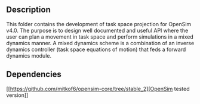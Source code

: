 Description
---

This folder contains the development of task space projection for OpenSim
v4.0. The purpose is to design well documented and useful API where the user can
plan a movement in task space and perform simulations in a mixed dynamics
manner. A mixed dynamics scheme is a combination of an inverse dynamics
controller (task space equations of motion) that feds a forward dynamics module.

Dependencies
---

[[https://github.com/mitkof6/opensim-core/tree/stable_2][OpenSim tested version]]
